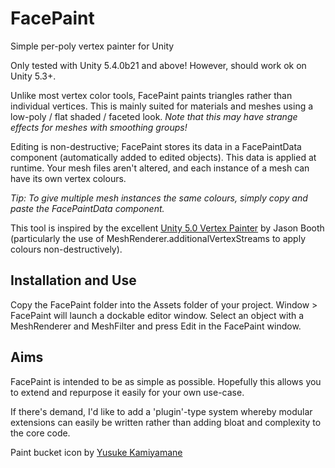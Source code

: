 # FacePaint
Simple per-poly vertex painter for Unity

Only tested with Unity 5.4.0b21 and above! However, should work ok on Unity 5.3+.

Unlike most vertex color tools, FacePaint paints triangles rather than individual vertices. This is mainly suited for materials and meshes using a low-poly / flat shaded / faceted look. *Note that this may have strange effects for meshes with smoothing groups!*

Editing is non-destructive; FacePaint stores its data in a FacePaintData component (automatically added to edited objects). This data is applied at runtime. Your mesh files aren't altered, and each instance of a mesh can have its own vertex colours.

*Tip: To give multiple mesh instances the same colours, simply copy and paste the FacePaintData component.*

This tool is inspired by the excellent [Unity 5.0 Vertex Painter](https://github.com/slipster216/VertexPaint "GitHub Page") by Jason Booth (particularly the use of MeshRenderer.additionalVertexStreams to apply colours non-destructively).

## Installation and Use
Copy the FacePaint folder into the Assets folder of your project. Window > FacePaint will launch a dockable editor window. Select an object with a MeshRenderer and MeshFilter and press Edit in the FacePaint window.

## Aims
FacePaint is intended to be as simple as possible. Hopefully this allows you to extend and repurpose it easily for your own use-case.

If there's demand, I'd like to add a 'plugin'-type system whereby modular extensions can easily be written rather than adding bloat and complexity to the core code.



Paint bucket icon by [Yusuke Kamiyamane](http://p.yusukekamiyamane.com/)